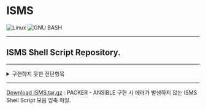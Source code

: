 # ISMS

<img alt="Linux" src ="https://img.shields.io/badge/Linux-FCC624.svg?&style=for-the-badge&logo=Linux&logoColor=black"/> <img alt="GNU BASH" src ="https://img.shields.io/badge/GNU BASH-4EAA25.svg?&style=for-the-badge&logo=GNU BASH&logoColor=white"/>
___

## ISMS Shell Script Repository.
___

<details>
<summary>구현하지 못한 진단항목</summary>
<div markdown="1">

|진단 번호|<center>진단 항목</center>|
|:--:|--|
|U-18|접속 IP 및 포트 제한|
|U-25|NFS 접근 통제|
|U-30|Sendmail 버전 점검|
|U-33|DNS 보안 버전 패치|
|U-34|DNS ZoneTransfer 설정|
|U-35|최신 보안패치 및 벤더 권고사항 적용|
|U-36|로그의 정기적 검토 및 보고|

</div>
</details>

___

[Download ISMS.tar.gz](https://github.com/gyu-beom/ISMS/raw/main/ISMS.tar.gz) : PACKER - ANSIBLE 구현 시 에러가 발생하지 않는 ISMS Shell Script 모음 압축 파일.